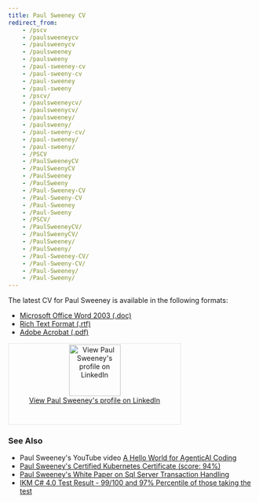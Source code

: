 ```yaml
---
title: Paul Sweeney CV
redirect_from:
    - /pscv
    - /paulsweeneycv
    - /paulsweenycv
    - /paulsweeney
    - /paulsweeny
    - /paul-sweeney-cv
    - /paul-sweeny-cv
    - /paul-sweeney
    - /paul-sweeny
    - /pscv/
    - /paulsweeneycv/
    - /paulsweenycv/
    - /paulsweeney/
    - /paulsweeny/
    - /paul-sweeny-cv/
    - /paul-sweeney/
    - /paul-sweeny/
    - /PSCV
    - /PaulSweeneyCV
    - /PaulSweenyCV
    - /PaulSweeney
    - /PaulSweeny
    - /Paul-Sweeney-CV
    - /Paul-Sweeny-CV
    - /Paul-Sweeney
    - /Paul-Sweeny
    - /PSCV/
    - /PaulSweeneyCV/
    - /PaulSweenyCV/
    - /PaulSweeney/
    - /PaulSweeny/
    - /Paul-Sweeney-CV/
    - /Paul-Sweeny-CV/
    - /Paul-Sweeney/
    - /Paul-Sweeny/
---
```


The latest CV for Paul Sweeney is available in the following formats:

* [Microsoft Office Word 2003 (.doc)]({{site.url}}/files/PaulSweeneyCV.doc)
* [Rich Text Format (.rtf)]({{site.url}}/files/PaulSweeneyCV.rtf)
* [Adobe Acrobat (.pdf)]({{site.url}}/files/PaulSweeneyCV.pdf)

<div style="width:350px; height:140px; padding-top: 2px; padding-bottom: 22px;margin-right:15px;border: 1px solid #e5e5e5;text-align:center;vertical-align:top;display:inline-block"><a href="https://uk.linkedin.com/in/paulsweeneycv" target="_blank"><img alt="View Paul Sweeney's profile on LinkedIn" src="{{site.url}}/assets/img/LinkedIn-Logo.svg" style="width:105px"><BR/>View Paul Sweeney's profile on LinkedIn</a></div>

### See Also

* Paul Sweeney's YouTube video [A Hello World for AgenticAI Coding](https://www.youtube.com/watch?v=t88im_V3zQg)
* [Paul Sweeney's Certified Kubernetes Certificate (score: 94%)](https://ti-user-certificates.s3.amazonaws.com/e0df7fbf-a057-42af-8a1f-590912be5460/9223e376-d4b2-4769-bc4f-32793c807d19-paul-sweeney-certified-kubernetes-administrator-cka-certificate.pdf)
* [Paul Sweeney's White Paper on Sql Server Transaction Handling]({{site.url}}/paul-sweeney-cv/sql-white-paper)
* [IKM C# 4.0 Test Result - 99/100 and 97% Percentile of those taking the test]({{site.url}}/files/IKMTestResult.pdf)

